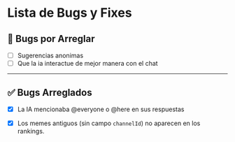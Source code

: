 # Lista de Bugs y Fixes

## 🐞 Bugs por Arreglar

- [ ] Sugerencias anonimas
- [ ] Que la ia interactue de mejor manera con el chat

---

## ✅ Bugs Arreglados

- [x] La IA mencionaba @everyone o @here en sus respuestas
- [x] Los memes antiguos (sin campo `channelId`) no aparecen en los rankings.

